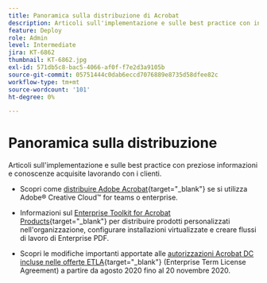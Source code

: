 ```yaml
---
title: Panoramica sulla distribuzione di Acrobat
description: Articoli sull'implementazione e sulle best practice con informazioni e conoscenze preziose acquisite collaborando con i clienti
feature: Deploy
role: Admin
level: Intermediate
jira: KT-6862
thumbnail: KT-6862.jpg
exl-id: 571db5c8-bac5-4066-af0f-f7e2d3a9105b
source-git-commit: 05751444c0dab6eccd7076889e8735d58dfee82c
workflow-type: tm+mt
source-wordcount: '101'
ht-degree: 0%

---
```


# Panoramica sulla distribuzione

Articoli sull&#39;implementazione e sulle best practice con preziose informazioni e conoscenze acquisite lavorando con i clienti.

* Scopri come [distribuire Adobe Acrobat](https://helpx.adobe.com/it/enterprise/using/deploying-acrobat.html){target="_blank"} se si utilizza Adobe® Creative Cloud™ for teams o enterprise.

* Informazioni sul [Enterprise Toolkit for Acrobat Products](https://www.adobe.com/devnet-docs/acrobatetk/index.html){target="_blank"} per distribuire prodotti personalizzati nell&#39;organizzazione, configurare installazioni virtualizzate e creare flussi di lavoro di Enterprise PDF.

* Scopri le modifiche importanti apportate alle [autorizzazioni Acrobat DC incluse nelle offerte ETLA](signentitlementchanges.md){target="_blank"} (Enterprise Term License Agreement) a partire da agosto 2020 fino al 20 novembre 2020.
